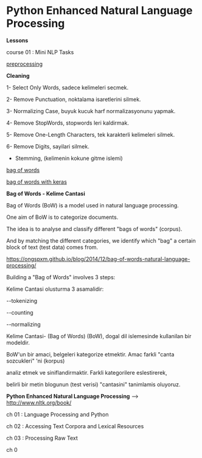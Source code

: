 # Python Enhanced Natural Language Processing

__Lessons__

course 01 : Mini NLP Tasks


[preprocessing](https://github.com/6HENGE/Python-NLP-Enhanced/blob/master/course%2001%20:%20Mini%20NLP%20Tasks/preprocessing.py)


__Cleaning__

1- Select Only Words, sadece kelimeleri secmek.

2- Remove Punctuation, noktalama isaretlerini silmek.

3- Normalizing Case, buyuk kucuk harf normalizasyonunu yapmak.

4- Remove StopWords, stopwords leri kaldirmak.

5- Remove One-Length Characters, tek karakterli kelimeleri silmek.

6- Remove Digits, sayilari silmek.

+ Stemming, (kelimenin kokune gitme islemi)


[bag of words](https://github.com/6HENGE/Python-NLP-Enhanced/blob/master/course%2001%20:%20Mini%20NLP%20Tasks/bag_of_words.py)


[bag of words with keras](https://github.com/6HENGE/Python-NLP-Enhanced/blob/master/course%2001%20:%20Mini%20NLP%20Tasks/bag_of_words_keras.py)


__Bag of Words -  Kelime Cantasi__

Bag of Words (BoW) is a model used in natural language processing.

One aim of BoW is to categorize documents.

The idea is to analyse and classify different "bags of words" (corpus).

And by matching the different categories, we identify which "bag" a certain block of text (test data) comes from.

https://ongspxm.github.io/blog/2014/12/bag-of-words-natural-language-processing/


Building a "Bag of Words" involves 3 steps:

Kelime Cantasi olusturma 3 asamalidir:


--tokenizing

--counting

--normalizing


Kelime Cantasi- (Bag of Words) (BoW), dogal dil islemesinde kullanilan bir modeldir.

BoW'un bir amaci, belgeleri kategorize etmektir. Amac farkli "canta sozcukleri" 'ni (korpus)

analiz etmek ve siniflandirmaktir. Farkli kategorilere eslestirerek,

belirli bir metin blogunun (test verisi) "cantasini" tanimlamis oluyoruz.


__Python Enhanced Natural Language Processing__ --> http://www.nltk.org/book/


ch 01 : Language Processing and Python

ch 02 : Accessing Text Corpora and Lexical Resources

ch 03 : Processing Raw Text

ch 0